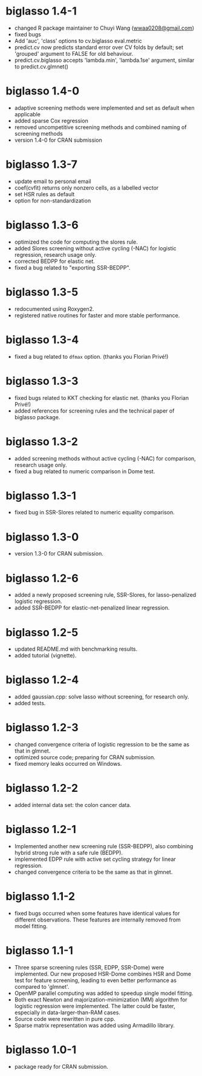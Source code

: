 # biglasso 1.4-1
* changed R package maintainer to Chuyi Wang (wwaa0208@gmail.com)
* fixed bugs
* Add 'auc', 'class' options to cv.biglasso eval.metric
* predict.cv now predicts standard error over CV folds by default; set 'grouped' argument to FALSE for old behaviour.
* predict.cv.biglasso accepts 'lambda.min', 'lambda.1se' argument, similar to predict.cv.glmnet()

# biglasso 1.4-0
* adaptive screening methods were implemented and set as default when applicable
* added sparse Cox regression
*  removed uncompetitive screening methods and combined naming of screening methods
*  version 1.4-0 for CRAN submission

# biglasso 1.3-7
* update email to personal email
* coef(cvfit) returns only nonzero cells, as a labelled vector
* set HSR rules as default
* option for non-standardization

# biglasso 1.3-6
* optimized the code for computing the slores rule.
* added Slores screening without active cycling (-NAC) for logistic regression, research usage only.
* corrected BEDPP for elastic net.
* fixed a bug related to "exporting SSR-BEDPP".

# biglasso 1.3-5
* redocumented using Roxygen2.
* registered native routines for faster and more stable performance.

# biglasso 1.3-4
* fixed a bug related to `dfmax` option. (thanks you Florian Privé!)

# biglasso 1.3-3
* fixed bugs related to KKT checking for elastic net. (thanks you Florian Privé!)
* added references for screening rules and the technical paper of biglasso package.

# biglasso 1.3-2
* added screening methods without active cycling (-NAC) for comparison, research usage only.
* fixed a bug related to numeric comparison in Dome test.

# biglasso 1.3-1
* fixed bug in SSR-Slores related to numeric equality comparison.

# biglasso 1.3-0
* version 1.3-0 for CRAN submission.
  
# biglasso 1.2-6
* added a newly proposed screening rule, SSR-Slores, for lasso-penalized logistic regression.
* added SSR-BEDPP for elastic-net-penalized linear regression.

# biglasso 1.2-5
*  updated README.md with benchmarking results.
*  added tutorial (vignette).

# biglasso 1.2-4
*  added gaussian.cpp: solve lasso without screening, for research only.
*  added tests.

# biglasso 1.2-3
*  changed convergence criteria of logistic regression to be the same as that in glmnet.
*  optimized source code; preparing for CRAN submission.
*  fixed memory leaks occurred on Windows.

# biglasso 1.2-2
* added internal data set: the colon cancer data.

# biglasso 1.2-1
* Implemented another new screening rule (SSR-BEDPP), also combining hybrid strong rule 
with a safe rule (BEDPP).
* implemented EDPP rule with active set cycling strategy for linear regression.
*  changed convergence criteria to be the same as that in glmnet.

# biglasso 1.1-2
* fixed bugs occurred when some features have identical values for different 
observations. These features are internally removed from model fitting.

# biglasso 1.1-1
* Three sparse screening rules (SSR, EDPP, SSR-Dome) were implemented. Our 
new proposed HSR-Dome combines HSR and Dome test for feature screening,
leading to even better performance as compared to 'glmnet'.	
* OpenMP parallel computing was added to speedup single model fitting.
* Both exact Newton and majorization-minimization (MM) algorithm for logistic regression
were implemented. The latter could be faster, especially in data-larger-than-RAM cases.
* Source code were rewritten in pure cpp.
*  Sparse matrix representation was added using Armadillo library.

# biglasso 1.0-1
* package ready for CRAN submission.
